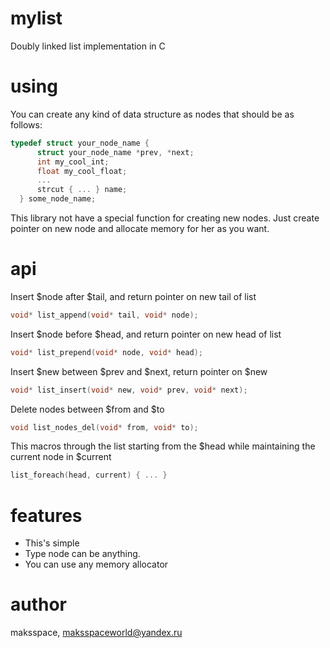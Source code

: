 # mylist
Doubly linked list implementation in C
# using
You can create any kind of data structure as nodes that should be as follows:
 ```C
 typedef struct your_node_name {
       struct your_node_name *prev, *next;
       int my_cool_int;
       float my_cool_float;
       ...
       strcut { ... } name;
   } some_node_name;
 ```
This library  not have a special function for creating new nodes. Just create pointer on new node and allocate memory for her as you want.
 # api
 Insert $node after $tail, and return pointer on new tail of list
 ```C
 void* list_append(void* tail, void* node);
 ```
 Insert $node before $head, and return pointer on new head of list
  ```C
void* list_prepend(void* node, void* head);
 ```
 Insert $new between $prev and $next, return pointer on $new
 ```C
void* list_insert(void* new, void* prev, void* next);
 ```
 Delete nodes between $from and $to
 ```C
void list_nodes_del(void* from, void* to);
 ```
This macros through the list starting from the $head while maintaining the current node in $current
 ```C
list_foreach(head, current) { ... }
```
# features
- This's simple
- Type node can be anything.
- You can use any memory allocator

# author
maksspace, maksspaceworld@yandex.ru